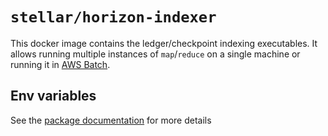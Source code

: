 # `stellar/horizon-indexer`

This docker image contains the ledger/checkpoint indexing executables. It allows running multiple instances of `map`/`reduce` on a single machine or running it in [AWS Batch](https://aws.amazon.com/batch/).

## Env variables

See the [package documentation](../../index/cmd/batch/doc.go) for more details
